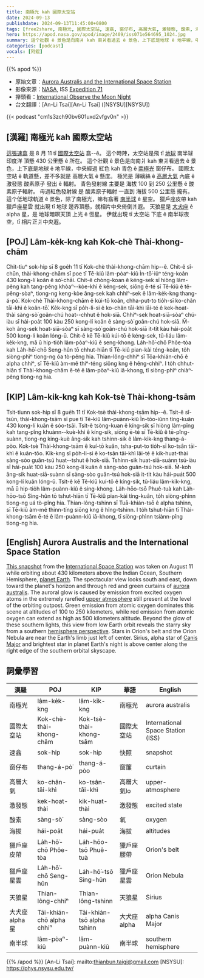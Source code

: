 ```yaml
---
title: 南極光 kah 國際太空站
date: 2024-09-13
publishdate: 2024-09-13T11:45:00+0800
tags: [free2share, 南極光, 國際太空站, 速翕, 窗仔布, 高層大氣, 激發態, 酸素, 海拔, 獵戶座皮帶, 獵戶座星雲, 天狼星, 大犬座 Alpha 星, 南半球]
hero: https://apod.nasa.gov/apod/image/2409/iss071e564695_1024.jpg
summary: 這个壯觀 ê 景色是向南爿 kah 東爿看過去 ê 景色，上下底是地球 ê 地平線，中央經過 紅色 kah 青色 ê 南極光窗仔布。
categories: [podcast]
vocals: [阿錕]
---
```


{{% apod %}}

- 原始文章：[Aurora Australis and the International Space Station](https://apod.nasa.gov/apod/ap240913.html)
- 影像來源：[NASA](https://www.nasa.gov/), ISS [Expedition 71](https://www.nasa.gov/mission/expedition-71/)
- 攑頭看：[International Observe the Moon Night](https://moon.nasa.gov/observe-the-moon-night/about/overview/)
- 台文翻譯：[An-Li Tsai][An-Li Tsai] ([NSYSU][NSYSU])

{{< podcast "cm1s3zch90bv601uxd2vfgv0n" >}}

## [漢羅] 南極光 kah 國際太空站
[這張速翕][This snapshot] 是 8 月 11 tī [國際太空站][International Space Station] 翕--ê。
這个時陣，太空站是飛 tī [地球][planet Earth] 南半球 印度洋 頂懸 430 公里懸 ê 所在。
這个壯觀 ê 景色是向南爿 kah 東爿看過去 ê 景色，上下底是地球 ê 地平線，中央經過 紅色 kah 青色 ê [南極光][aurora australis] 窗仔布。
國際太空站 ê 軌道懸，差不多就是 高層大氣 ê 懸度。
極光是 薄縭絲 ê [高層大氣][upper atmosphere] 內底 ê 激發態 酸素原子 發出 ê 輻射。
青色發射線 主要是 海拔 100 到 250 公里懸 ê 酸素原子輻射。
毋過紅色發射線 是 酸素原子輻射 一直到 海拔 500 公里懸 攏有。
這个低地球軌道 ê 景色，除了南極光，嘛有翕著 [南半球][hemisphere perspective] ê 星空。
獵戶座皮帶 kah 獵戶座星雲 就出現 tī 地球 邊界頂懸，就相片中央倚倒爿遐。
天狼星是 [大犬座][Canis Major] ê alpha 星，是 地球暗暝天頂 上光 ê 恆星。
伊就出現 tī 太空站 下底 ê 南半球夜空，tī 相片正爿中央遐。

## [POJ] Lâm-ke̍k-kng kah Kok-chè Thài-khong-chām
Chit-tiuⁿ sok-hip sī 8 goe̍h 11 tī Kok-chè thài-khong-chām hip--ê.
Chit-ê sî-chūn, thài-khong-chām sī poe tī Tē-kiû lâm-pòaⁿ-kiû Ìn-tō͘-iûⁿ téng-koân 430 kong-lí koân ê só͘-chāi.
Chit-ê chòng-koan ê kéng-sek sī hiòng lâm-pêng kah tang-pêng khòaⁿ--kòe-khì ê kéng-sek, siōng ē-té sī Tē-kiû ê tē-pêng-sòaⁿ, tiong-ng keng-kòe âng-sek kah chhiⁿ-sek ê lâm-ke̍k-kng thang-á-pò͘.
Kok-chè Thài-khong-chām ê kúi-tō koân, chha-put-to tio̍h-sī ko-chân tāi-khì ê koân-tō͘.
Ke̍k-kng sī po̍h-li-si ê ko-chân tāi-khì lāi-té ê kek-hoat-thài sàng-sò͘ goân-chú hoat--chhut ê hok-siā.
Chhiⁿ-sek hoat-siā-sòaⁿ chú-iàu sī hái-poa̍t 100 kàu 250 kong-lí koân ê sàng-sò͘ goân-chú hok-siā.
M̄-koh âng-sek hoat-siā-sòaⁿ sī sàng-sò͘ goân-chú hok-siā it-ti̍t kàu hái-poa̍t 500 kong-lí koân lóng-ū.
Chit-ê kē Tē-kiû kúi-tō ê kéng-sek, tû-liáu lâm-ke̍k-kng, mā ū hip-tio̍h lâm-pòaⁿ-kiû ê seng-khong.
La̍h-hō͘-chō Phôe-tòa kah La̍h-hō͘-chō Seng-hûn tō chhut-hiān tī Tē-kiû pian-kài téng-koân, to̍h siòng-phìⁿ tiong-ng óa tò-pêng hia.
Thian-lông-chhiⁿ sī Tōa-khián-chō ê alpha chhiⁿ, sī Tē-kiû àm-mê thiⁿ-téng siōng kng ê hêng-chhiⁿ.
I to̍h chhut-hiān tī Thài-khong-chām ē-té ê lâm-pòaⁿ-kiû iā-khong, tī siòng-phìⁿ chiàⁿ-pêng tiong-ng hia.

## [KIP] Lâm-ki̍k-kng kah Kok-tsè Thài-khong-tsām
Tsit-tiunn sok-hip sī 8 gue̍h 11 tī Kok-tsè thài-khong-tsām hip--ê.
Tsit-ê sî-tsūn, thài-khong-tsām sī pue tī Tē-kiû lâm-puànn-kiû Ìn-tōo-iûnn tíng-kuân 430 kong-lí kuân ê sóo-tsāi.
Tsit-ê tsòng-kuan ê kíng-sik sī hiòng lâm-pîng kah tang-pîng khuànn--kuè-khì ê kíng-sik, siōng ē-té sī Tē-kiû ê tē-pîng-suànn, tiong-ng king-kuè âng-sik kah tshinn-sik ê lâm-ki̍k-kng thang-á-pòo.
Kok-tsè Thài-khong-tsām ê kuí-tō kuân, tsha-put-to tio̍h-sī ko-tsân tāi-khì ê kuân-tōo.
Ki̍k-kng sī po̍h-li-si ê ko-tsân tāi-khì lāi-té ê kik-huat-thài sàng-sòo guân-tsú huat--tshut ê hok-siā.
Tshinn-sik huat-siā-suànn tsú-iàu sī hái-pua̍t 100 kàu 250 kong-lí kuân ê sàng-sòo guân-tsú hok-siā.
M̄-koh âng-sik huat-siā-suànn sī sàng-sòo guân-tsú hok-siā it-ti̍t kàu hái-pua̍t 500 kong-lí kuân lóng-ū.
Tsit-ê kē Tē-kiû kuí-tō ê kíng-sik, tû-liáu lâm-ki̍k-kng, mā ū hip-tio̍h lâm-puànn-kiû ê sing-khong.
La̍h-hōo-tsō Phuê-tuà kah La̍h-hōo-tsō Sing-hûn tō tshut-hiān tī Tē-kiû pian-kài tíng-kuân, to̍h siòng-phìnn tiong-ng uá tò-pîng hia.
Thian-lông-tshinn sī Tuā-khián-tsō ê alpha tshinn, sī Tē-kiû àm-mê thinn-tíng siōng kng ê hîng-tshinn.
I to̍h tshut-hiān tī Thài-khong-tsām ē-té ê lâm-puànn-kiû iā-khong, tī siòng-phìnn tsiànn-pîng tiong-ng hia.

## [English] Aurora Australis and the International Space Station
[This snapshot][This snapshot] from the [International Space Station][International Space Station] was taken on August 11 while orbiting about 430 kilometers above the Indian Ocean, Southern Hemisphere, [planet Earth][planet Earth].
The spectacular view looks south and east, down toward the planet's horizon and through red and green curtains of [aurora australis][aurora australis].
The auroral glow is caused by emission from excited oxygen atoms in the extremely rarefied [upper atmosphere][upper atmosphere] still present at the level of the orbiting outpost.
Green emission from atomic oxygen dominates this scene at altitudes of 100 to 250 kilometers, while red emission from atomic oxygen can extend as high as 500 kilometers altitude.
Beyond the glow of these southern lights, this view from low Earth orbit reveals the starry sky from a southern [hemisphere perspective][hemisphere perspective].
Stars in Orion's belt and the Orion Nebula are near the Earth's limb just left of center.
Sirius, alpha star of [Canis Major][Canis Major] and brightest star in planet Earth's night is above center along the right edge of the southern orbital skyscape.

## 詞彙學習

|漢羅|POJ|KIP|華語|English|
|-|-|-|-|-|
|南極光|lâm-ke̍k-kng|lâm-ki̍k-kng|南極光|aurora australis|
|國際太空站|Kok-chè-thài-khong-chām|Kok-tsè-thài-khong-tsām|國際太空站|International Space Station (ISS)|
|速翕|sok-hip|sok-hip|快照|snapshot|
|窗仔布|thang-á-pò͘|thang-á-pòo|窗簾|curtain|
|高層大氣|ko-chân-tāi-khì|ko-tsân-tāi-khì|高層大氣lo|upper-atmosphere|
|激發態|kek-hoat-thài|kik-huat-thài|激發態|excited state|
|酸素|sàng-sò͘|sàng-sòo|氧|oxygen|
|海拔|hái-poa̍t|hái-pua̍t|海拔|altitudes|
|獵戶座皮帶|La̍h-hō͘-chō Phôe-tòa|La̍h-hōo-tsō Phuê-tuà|獵戶座腰帶|Orion's belt|
|獵戶座星雲|La̍h-hō͘-chō Seng-hûn|La̍h-hō͘-tsō Sing-hûn|獵戶座星雲|Orion Nebula|
|天狼星|Thian-lông-chhiⁿ|Thian-lông-tshinn|天狼星|Sirius|
|大犬座 alpha 星|Tāi-khián-chō alpha chhiⁿ|Tāi-khián-tsō alpha tshinn|大犬座 alpha|alpha Canis Major|
|南半球|lâm-pòaⁿ-kiû|lâm-puànn-kiû|南半球|southern hemisphere|

{{% /apod %}}
[An-Li Tsai]: mailto:thianbun.taigi@gmail.com
[NSYSU]: https://phys.nsysu.edu.tw/

[copyright]: https://apod.nasa.gov/apod/fap/lib/about_apod.html#srapply
[License3]: https://creativecommons.org/licenses/by/3.0/
[License2]:https://creativecommons.org/licenses/by-nc-nd/2.0/

[This snapshot]:https://www.flickr.com/photos/nasa2explore/53975674810/
[International Space Station]:https://blogs.nasa.gov/spacestation/
[planet Earth]:https://earthobservatory.nasa.gov/blogs/earthmatters/2024/05/15/citizen-scientists-capture-brilliant-photos-of-the-aurora/
[aurora australis]:https://earthobservatory.nasa.gov/images/1346/aurora-australis
[upper atmosphere]:https://science.nasa.gov/earth/earth-atmosphere/earths-atmosphere-a-multi-layered-cake/
[hemisphere perspective]:https://apod.nasa.gov/apod/ap100115.html
[Canis Major]:https://en.wikipedia.org/wiki/Canis_Major#Features
